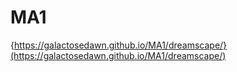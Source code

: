 # MA1
{https://galactosedawn.github.io/MA1/dreamscape/}(https://galactosedawn.github.io/MA1/dreamscape/)
